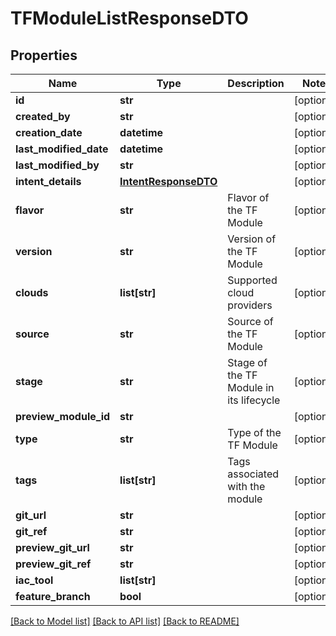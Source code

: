 # TFModuleListResponseDTO

## Properties
Name | Type | Description | Notes
------------ | ------------- | ------------- | -------------
**id** | **str** |  | [optional] 
**created_by** | **str** |  | [optional] 
**creation_date** | **datetime** |  | [optional] 
**last_modified_date** | **datetime** |  | [optional] 
**last_modified_by** | **str** |  | [optional] 
**intent_details** | [**IntentResponseDTO**](IntentResponseDTO.md) |  | [optional] 
**flavor** | **str** | Flavor of the TF Module | [optional] 
**version** | **str** | Version of the TF Module | [optional] 
**clouds** | **list[str]** | Supported cloud providers | [optional] 
**source** | **str** | Source of the TF Module | [optional] 
**stage** | **str** | Stage of the TF Module in its lifecycle | [optional] 
**preview_module_id** | **str** |  | [optional] 
**type** | **str** | Type of the TF Module | [optional] 
**tags** | **list[str]** | Tags associated with the module | [optional] 
**git_url** | **str** |  | [optional] 
**git_ref** | **str** |  | [optional] 
**preview_git_url** | **str** |  | [optional] 
**preview_git_ref** | **str** |  | [optional] 
**iac_tool** | **list[str]** |  | [optional] 
**feature_branch** | **bool** |  | [optional] 

[[Back to Model list]](../README.md#documentation-for-models) [[Back to API list]](../README.md#documentation-for-api-endpoints) [[Back to README]](../README.md)

